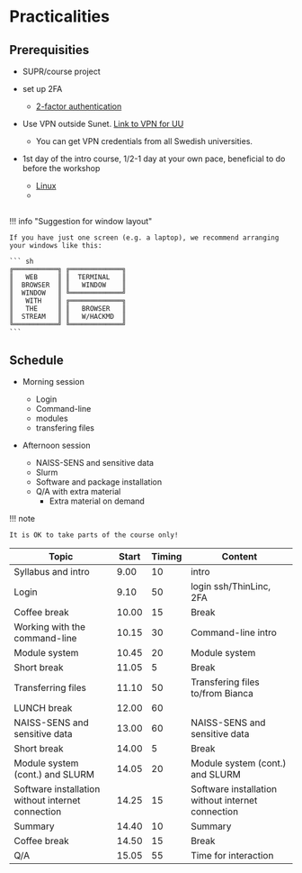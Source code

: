 # Practicalities

## Prerequisities


- SUPR/course project
- set up 2FA
    - [2-factor authentication](https://www.uppmax.uu.se/support/user-guides/setting-up-two-factor-authentication/)

- Use VPN outside Sunet. [Link to VPN for UU](https://mp.uu.se/en/web/info/stod/it-telefoni/it-support/network-on-campus/vpn-service)
  - You can get VPN credentials from all Swedish universities.

- 1st day of the intro course, 1/2-1 day at your own pace, beneficial to do before the workshop

    - [Linux](https://uppmax.github.io/uppmax_intro/linux.html)
    - [](https://uppmax.github.io/uppmax_intro/linux_basics.html)

## 

!!! info "Suggestion for window layout"

    If you have just one screen (e.g. a laptop), we recommend arranging your windows like this:

    ``` sh
    ╔═══════════╗ ╔═════════════╗
    ║   WEB     ║ ║  TERMINAL   ║
    ║  BROWSER  ║ ║   WINDOW    ║
    ║  WINDOW   ║ ╚═════════════╝
    ║   WITH    ║ ╔═════════════╗
    ║   THE     ║ ║   BROWSER   ║
    ║  STREAM   ║ ║   W/HACKMD  ║
    ╚═══════════╝ ╚═════════════╝
    ```

## Schedule

- Morning session
    - Login
    - Command-line
    - modules
    - transfering files

- Afternoon session
    - NAISS-SENS and sensitive data
    - Slurm
    - Software and package installation
    - Q/A with extra material
        - Extra material on demand  

!!! note
 
    It is OK to take parts of the course only!

  
|Topic|Start|Timing|Content|
|-----|-----|------|-------|
|Syllabus and intro|9.00|10|intro|
|Login|9.10|50|login ssh/ThinLinc, 2FA|
|Coffee break|10.00|15|Break|
|Working with the command-line|10.15|30|Command-line intro|
|Module system|10.45|20| Module system|
|Short break|11.05|5|Break|
|Transferring files|11.10|50|Transfering files to/from Bianca|
|LUNCH break|12.00|60| | 
|NAISS-SENS and sensitive data|13.00|60|NAISS-SENS and sensitive data| 
|Short break|14.00|5|Break|
|Module system (cont.) and SLURM|14.05|20 |Module system (cont.) and SLURM|
|Software installation without internet connection|14.25| 15|Software installation without internet connection|
|Summary|14.40|10|Summary|
|Coffee break|14.50|15|Break|
|Q/A|15.05|55| Time for interaction|


